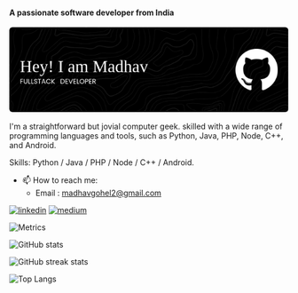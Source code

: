 #### A passionate software developer from India
![A passionate software developer from India](https://raw.githubusercontent.com/Madhav-Gohel/Madhav-Gohel/main/github-header-image.png)

I'm a straightforward but jovial computer geek. skilled with a wide range of programming languages and tools, such as Python, Java, PHP, Node, C++, and Android.

Skills: Python / Java / PHP / Node / C++ / Android.

- 📫 How to reach me:
  - Email : madhavgohel2@gmail.com 


[<img src='https://cdn3.iconfinder.com/data/icons/2018-social-media-black-and-white-logos/1000/2018_social_media_popular_app_logo_linkedin-512.png' alt='linkedin' height='40'>](https://www.linkedin.com/in/madhav-gohel/)  [<img src='https://uxwing.com/wp-content/themes/uxwing/download/brands-and-social-media/medium-round-icon.png' alt='medium' height='40'>](https://madhavgohel.medium.com/)  

![Metrics](https://metrics.lecoq.io/Madhav-Gohel?template=classic&isocalendar=1&base=header%2C%20activity%2C%20community%2C%20repositories%2C%20metadata&base.indepth=false&base.hireable=false&base.skip=false&isocalendar=false&isocalendar.duration=full-year&config.timezone=Asia%2FCalcutta)

![GitHub stats](https://github-readme-stats.vercel.app/api?username=Madhav-Gohel&show_icons=true&theme=dark&hide_border=true)

![GitHub streak stats](https://streak-stats.demolab.com/?user=Madhav-Gohel&theme=dark&hide_border=true)

![Top Langs](https://github-readme-stats.vercel.app/api/top-langs/?username=Madhav-Gohel&layout=pie&theme=dark&hide_border=true)
